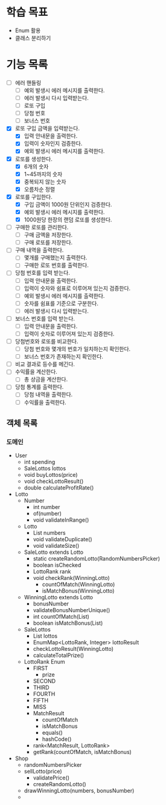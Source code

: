 # 학습 목표
- Enum 활용
- 클래스 분리하기

# 기능 목록

- [ ] 에러 핸들링
  - [ ] 예외 발생시 에러 메시지를 출력한다.
  - [ ] 에러 발생시 다시 입력받는다.
  - [ ] 로또 구입
  - [ ] 당첨 번호
  - [ ] 보너스 번호
- [x] 로또 구입 금액을 입력받는다.
  - [x] 입력 안내문을 출력한다.
  - [x] 입력이 숫자인지 검증한다.
  - [x] 예외 발생시 에러 메시지를 출력한다.
- [x] 로또를 생성한다.
  - [x] 6개의 숫자
  - [x] 1~45까지의 숫자
  - [x] 중복되지 않는 숫자
  - [x] 오름차순 정렬
- [x] 로또를 구입한다.
  - [x] 구입 금액이 1000원 단위인지 검증한다.
  - [x] 예외 발생시 에러 메시지를 출력한다.
  - [x] 1000원당 한장의 랜덤 로또를 생성한다.
- [ ] 구매한 로또를 관리한다.
  - [ ] 구매 금액을 저장한다.
  - [ ] 구매 로또를 저장한다.
- [ ] 구매 내역을 출력한다.
  - [ ] 몇개를 구매했는지 출력한다.
  - [ ] 구매한 로또 번호를 출력한다.
- [ ] 당첨 번호를 입력 받는다.
  - [ ] 입력 안내문을 출력한다.
  - [ ] 입력이 숫자와 쉼표로 이루어져 있는지 검증한다.
  - [ ] 예외 발생시 에러 메시지를 출력한다.
  - [ ] 숫자를 쉼표를 기준으로 구분한다.
  - [ ] 에러 발생시 다시 입력받는다.
- [ ] 보너스 번호를 입력 받는다.
  - [ ] 입력 안내문을 출력한다.
  - [ ] 입력이 숫자로 이루어져 있는지 검증한다.
- [ ] 당첨번호와 로또를 비교한다.
  - [ ] 당첨 번호와 몇개의 번호가 일치하는지 확인한다. 
  - [ ] 보너스 번호가 존재하는지 확인한다.
- [ ] 비교 결과로 등수를 메긴다.
- [ ] 수익률을 계산한다.
  - [ ] 총 상금을 계산한다.
- [ ] 당첨 통계를 출력한다.
  - [ ] 당첨 내역을 출력한다.
  - [ ] 수익률을 출력한다.

## 객체 목록
  ### 도메인
- User 
  - int spending
  - SaleLottos lottos
  - void buyLottos(price)
  - void checkLottoResult()
  - double calculateProfitRate()
- Lotto
  - Number
    - int number
    - of(number)
    - void validateInRange()
  - Lotto
    - List<Number> numbers
    - void validateDuplicate()
    - void validateSize()
  - SaleLotto extends Lotto
    - static createRandomLotto(RandomNumbersPicker) 
    - boolean isChecked
    - LottoRank rank
    - void checkRank(WinningLotto)
      - countOfMatch(WinningLotto)
      - isMatchBonus(WinningLotto)
  - WinningLotto extends Lotto
    - bonusNumber
    - validateBonusNumberUnique()
    - int countOfMatch(List<Number>)
    - boolean isMatchBonus(List<Number>)
  - SaleLottos
    - List<SaleLotto> lottos
    - EnumMap<LottoRank, Integer> lottoResult
    - checkLottoResult(WinningLotto)
    - calculateTotalPrize()
  - LottoRank Enum
    - FIRST
      - prize
    - SECOND
    - THIRD
    - FOURTH
    - FIFTH
    - MISS
    - MatchResult
      - countOfMatch
      - isMatchBonus
      - equals()
      - hashCode()
    - rank<MatchResult, LottoRank>
    - getRank(countOfMatch, isMatchBonus)
- Shop
  - randomNumbersPicker
  - sellLotto(price)
    - validatePrice()
    - createRandomLotto()
  - drawWinningLotto(numbers, bonusNumber)
  - 